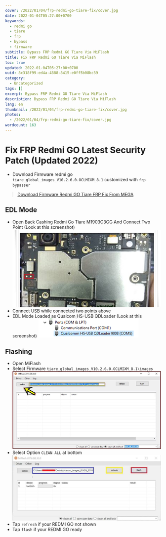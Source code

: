 ```yaml
---
cover: /2022/01/04/frp-redmi-go-tiare-fix/cover.jpg
date: 2022-01-04T05:27:00+0700
keywords:
  - redmi go
  - tiare
  - frp
  - bypass
  - firmware
subtitle: Bypass FRP Redmi GO Tiare Via MiFlash
title: Fix FRP Redmi GO Tiare Via MiFlash
toc: true
updated: 2022-01-04T05:27:00+0700
uuid: 8c318f99-ed4a-4888-8415-e0ff5b08bc39
category:
  - Uncategorized
tags: []
excerpt: Bypass FRP Redmi GO Tiare Via MiFlash
description: Bypass FRP Redmi GO Tiare Via MiFlash
lang: en
thumbnail: /2022/01/04/frp-redmi-go-tiare-fix/cover.jpg
photos:
  - /2022/01/04/frp-redmi-go-tiare-fix/cover.jpg
wordcount: 163
---
```


# Fix FRP Redmi GO Latest Security Patch (Updated 2022)
<!-- more -->
- Download Firmware redmi go `tiare_global_images_V10.2.6.0.OCLMIXM_8.1` customized with `frp bypasser`
> [Download Firmware Redmi GO Tiare FRP Fix From MEGA](https://mega.nz/file/OEFVBYJD#ptfhr6ADL6vwFu9ZikLnUkJqu9RfS-dUtBfvzDU_qMw)

## EDL Mode
- Open Back Cashing Redmi Go Tiare M1903C3GG And Connect Two Point (Look at this screenshot)
![](./frp-redmi-go-tiare-fix/Bypass%20FRP%20Redmi%20Go%20Tiare%20M1903C3GG.jpg)
- Connect USB while connected two points above
- EDL Mode Loaded as Qualcom HS-USB QDLoader (Look at this screenshot)
![Qualcom HS-USB QDLoader](./frp-redmi-go-tiare-fix/Qualcomm-HS-USB-Drivers-EDL-Mode.webp)

## Flashing
- Open MiFlash
- Select Firmware `tiare_global_images_V10.2.6.0.OCLMIXM_8.1\images`
![](./frp-redmi-go-tiare-fix/select%20firmware.jpg)
- Select Option `CLEAN ALL` at bottom
![](./frp-redmi-go-tiare-fix/full%20example.jpg)
- Tap `refresh` if your REDMI GO not shown
- Tap `flash` if your REDMI GO ready
